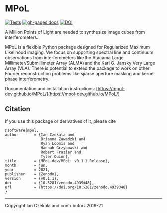 # MPoL

[![Tests](https://github.com/MPoL-dev/MPoL/actions/workflows/tests.yml/badge.svg?branch=main)](https://github.com/MPoL-dev/MPoL/actions/workflows/tests.yml)
[![gh-pages docs](https://github.com/MPoL-dev/MPoL/actions/workflows/gh_docs.yml/badge.svg)](https://mpol-dev.github.io/MPoL/)
[![DOI](https://zenodo.org/badge/224543208.svg)](https://zenodo.org/badge/latestdoi/224543208)

A Million Points of Light are needed to synthesize image cubes from interferometers.

MPoL is a flexible Python package designed for Regularized Maximum Likelihood imaging. We focus on supporting spectral line and continuum observations from interferometers like the Atacama Large Millimeter/Submillimeter Array (ALMA) and the Karl G. Jansky Very Large Array (VLA). There is potential to extend the package to work on other Fourier reconstruction problems like sparse aperture masking and kernel phase interferometry.

Documentation and installation instructions: [https://mpol-dev.github.io/MPoL/](https://mpol-dev.github.io/MPoL/)

## Citation

If you use this package or derivatives of it, please cite

    @software{mpol,
    author       = {Ian Czekala and
                    Brianna Zawadzki and
                    Ryan Loomis and
                    Hannah Grzybowski and
                    Robert Frazier and
                    Tyler Quinn},
    title        = {MPoL-dev/MPoL: v0.1.1 Release},
    month        = jun,
    year         = 2021,
    publisher    = {Zenodo},
    version      = {v0.1.1},
    doi          = {10.5281/zenodo.4939048},
    url          = {https://doi.org/10.5281/zenodo.4939048}
    }

---
Copyright Ian Czekala and contributors 2019-21

